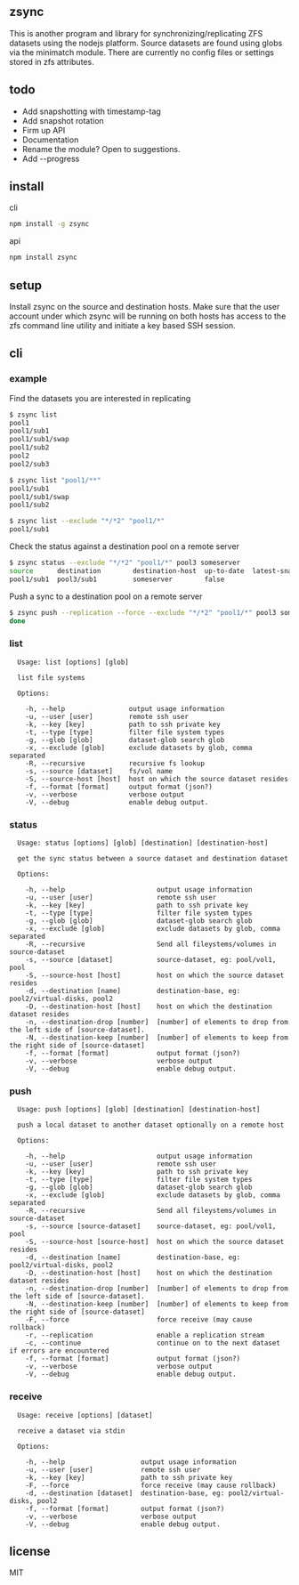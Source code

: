 zsync
-----

This is another program and library for synchronizing/replicating ZFS datasets using the nodejs
platform. Source datasets are found using globs via the minimatch module. There are currently no
config files or settings stored in zfs attributes. 

todo
----

* Add snapshotting with timestamp-tag
* Add snapshot rotation
* Firm up API
* Documentation
* Rename the module? Open to suggestions.
* Add --progress

install
-------

cli

```bash
npm install -g zsync
```

api

```bash
npm install zsync
```

setup
-----

Install zsync on the source and destination hosts. Make sure that the user account under which
zsync will be running on both hosts has access to the zfs command line utility and initiate a
key based SSH session.

cli
---

### example

Find the datasets you are interested in replicating

```bash
$ zsync list
pool1
pool1/sub1
pool1/sub1/swap
pool1/sub2
pool2
pool2/sub3

$ zsync list "pool1/**"
pool1/sub1
pool1/sub1/swap
pool1/sub2

$ zsync list --exclude "*/*2" "pool1/*"
pool1/sub1
```

Check the status against a destination pool on a remote server

```bash
$ zsync status --exclude "*/*2" "pool1/*" pool3 someserver
source      destination        destination-host  up-to-date  latest-snap-shot
pool1/sub1  pool3/sub1         someserver        false
```

Push a sync to a destination pool on a remote server

```bash
$ zsync push --replication --force --exclude "*/*2" "pool1/*" pool3 someserver
done
```

### list 

```
  Usage: list [options] [glob]

  list file systems

  Options:

    -h, --help                output usage information
    -u, --user [user]         remote ssh user
    -k, --key [key]           path to ssh private key
    -t, --type [type]         filter file system types
    -g, --glob [glob]         dataset-glob search glob
    -x, --exclude [glob]      exclude datasets by glob, comma separated
    -R, --recursive           recursive fs lookup
    -s, --source [dataset]    fs/vol name
    -S, --source-host [host]  host on which the source dataset resides
    -f, --format [format]     output format (json?)
    -v, --verbose             verbose output
    -V, --debug               enable debug output.
```

### status

```
  Usage: status [options] [glob] [destination] [destination-host]

  get the sync status between a source dataset and destination dataset

  Options:

    -h, --help                       output usage information
    -u, --user [user]                remote ssh user
    -k, --key [key]                  path to ssh private key
    -t, --type [type]                filter file system types
    -g, --glob [glob]                dataset-glob search glob
    -x, --exclude [glob]             exclude datasets by glob, comma separated
    -R, --recursive                  Send all fileystems/volumes in source-dataset
    -s, --source [dataset]           source-dataset, eg: pool/vol1, pool
    -S, --source-host [host]         host on which the source dataset resides
    -d, --destination [name]         destination-base, eg: pool2/virtual-disks, pool2
    -D, --destination-host [host]    host on which the destination dataset resides
    -n, --destination-drop [number]  [number] of elements to drop from the left side of [source-dataset].
    -N, --destination-keep [number]  [number] of elements to keep from the right side of [source-dataset]
    -f, --format [format]            output format (json?)
    -v, --verbose                    verbose output
    -V, --debug                      enable debug output.
```

### push

```
  Usage: push [options] [glob] [destination] [destination-host]

  push a local dataset to another dataset optionally on a remote host

  Options:

    -h, --help                       output usage information
    -u, --user [user]                remote ssh user
    -k, --key [key]                  path to ssh private key
    -t, --type [type]                filter file system types
    -g, --glob [glob]                dataset-glob search glob
    -x, --exclude [glob]             exclude datasets by glob, comma separated
    -R, --recursive                  Send all fileystems/volumes in source-dataset
    -s, --source [source-dataset]    source-dataset, eg: pool/vol1, pool
    -S, --source-host [source-host]  host on which the source dataset resides
    -d, --destination [name]         destination-base, eg: pool2/virtual-disks, pool2
    -D, --destination-host [host]    host on which the destination dataset resides
    -n, --destination-drop [number]  [number] of elements to drop from the left side of [source-dataset].
    -N, --destination-keep [number]  [number] of elements to keep from the right side of [source-dataset]
    -F, --force                      force receive (may cause rollback)
    -r, --replication                enable a replication stream
    -c, --continue                   continue on to the next dataset if errors are encountered
    -f, --format [format]            output format (json?)
    -v, --verbose                    verbose output
    -V, --debug                      enable debug output.
```

### receive

```
  Usage: receive [options] [dataset]

  receive a dataset via stdin

  Options:

    -h, --help                   output usage information
    -u, --user [user]            remote ssh user
    -k, --key [key]              path to ssh private key
    -F, --force                  force receive (may cause rollback)
    -d, --destination [dataset]  destination-base, eg: pool2/virtual-disks, pool2
    -f, --format [format]        output format (json?)
    -v, --verbose                verbose output
    -V, --debug                  enable debug output.
```

license
-------

MIT